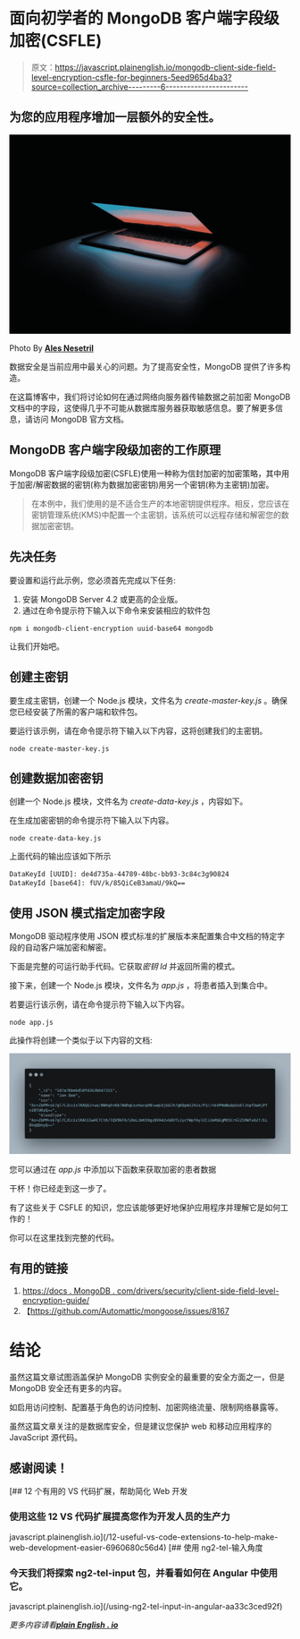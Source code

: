 # 面向初学者的 MongoDB 客户端字段级加密(CSFLE)

> 原文：<https://javascript.plainenglish.io/mongodb-client-side-field-level-encryption-csfle-for-beginners-5eed965d4ba3?source=collection_archive---------6----------------------->

## 为您的应用程序增加一层额外的安全性。

![](img/d499ae9c3de1d386a03290e18e8949dc.png)

Photo By [**Ales Nesetril**](https://unsplash.com/@alesnesetril)

数据安全是当前应用中最关心的问题。为了提高安全性，MongoDB 提供了许多构造。

在这篇博客中，我们将讨论如何在通过网络向服务器传输数据之前加密 MongoDB 文档中的字段，这使得几乎不可能从数据库服务器获取敏感信息。要了解更多信息，请访问 MongoDB 官方文档。

## MongoDB 客户端字段级加密的工作原理

MongoDB 客户端字段级加密(CSFLE)使用一种称为信封加密的加密策略，其中用于加密/解密数据的密钥(称为数据加密密钥)用另一个密钥(称为主密钥)加密。

> 在本例中，我们使用的是不适合生产的本地密钥提供程序。相反，您应该在密钥管理系统(KMS)中配置一个主密钥，该系统可以远程存储和解密您的数据加密密钥。

## 先决任务

要设置和运行此示例，您必须首先完成以下任务:

1.  安装 MongoDB Server 4.2 或更高的企业版。
2.  通过在命令提示符下输入以下命令来安装相应的软件包

```
npm i mongodb-client-encryption uuid-base64 mongodb
```

让我们开始吧。

## 创建主密钥

要生成主密钥，创建一个 Node.js 模块，文件名为 *create-master-key.js* 。确保您已经安装了所需的客户端和软件包。

要运行该示例，请在命令提示符下输入以下内容，这将创建我们的主密钥。

```
node create-master-key.js
```

## 创建数据加密密钥

创建一个 Node.js 模块，文件名为 *create-data-key.js* ，内容如下。

在生成加密密钥的命令提示符下输入以下内容。

```
node create-data-key.js
```

上面代码的输出应该如下所示

```
DataKeyId [UUID]: de4d735a-44789-48bc-bb93-3c84c3g90824 
DataKeyId [base64]: fUV/k/85QiCeB3amaU/9kQ==
```

## 使用 JSON 模式指定加密字段

MongoDB 驱动程序使用 JSON 模式标准的扩展版本来配置集合中文档的特定字段的自动客户端加密和解密。

下面是完整的可运行助手代码。它获取*密钥 Id* 并返回所需的模式。

接下来，创建一个 Node.js 模块，文件名为 *app.js* ，将患者插入到集合中。

若要运行该示例，请在命令提示符下输入以下内容。

```
node app.js
```

此操作将创建一个类似于以下内容的文档:

![](img/6119f64efffbbe58d04ff4533764c5e1.png)

您可以通过在 *app.js* 中添加以下函数来获取加密的患者数据

干杯！你已经走到这一步了。

有了这些关于 CSFLE 的知识，您应该能够更好地保护应用程序并理解它是如何工作的！

你可以在这里找到完整的代码。

## **有用的链接**

1.  [https://docs . MongoDB . com/drivers/security/client-side-field-level-encryption-guide/](https://docs.mongodb.com/drivers/security/client-side-field-level-encryption-guide/)
2.  【https://github.com/Automattic/mongoose/issues/8167 

# 结论

虽然这篇文章试图涵盖保护 MongoDB 实例安全的最重要的安全方面之一，但是 MongoDB 安全还有更多的内容。

如启用访问控制、配置基于角色的访问控制、加密网络流量、限制网络暴露等。

虽然这篇文章关注的是数据库安全，但是建议您保护 web 和移动应用程序的 JavaScript 源代码。

## 感谢阅读！

[](/12-useful-vs-code-extensions-to-help-make-web-development-easier-6960680c56d4) [## 12 个有用的 VS 代码扩展，帮助简化 Web 开发

### 使用这些 12 VS 代码扩展提高您作为开发人员的生产力

javascript.plainenglish.io](/12-useful-vs-code-extensions-to-help-make-web-development-easier-6960680c56d4) [](/using-ng2-tel-input-in-angular-aa33c3ced92f) [## 使用 ng2-tel-输入角度

### 今天我们将探索 ng2-tel-input 包，并看看如何在 Angular 中使用它。

javascript.plainenglish.io](/using-ng2-tel-input-in-angular-aa33c3ced92f) 

*更多内容请看*[***plain English . io***](http://plainenglish.io/)